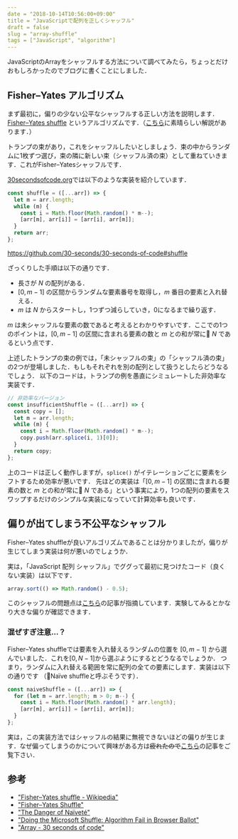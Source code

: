 ```yaml
---
date = "2018-10-14T10:56:00+09:00"
title = "JavaScriptで配列を正しくシャッフル"
draft = false
slug = "array-shuffle"
tags = ["JavaScript", "algorithm"]
---
```


JavaScriptのArrayをシャッフルする方法について調べてみたら，ちょっとだけおもしろかったのでブログに書くことにしました．

## Fisher–Yates アルゴリズム

まず最初に，偏りの少ない公平なシャッフルする正しい方法を説明します．[Fisher–Yates shuffle](https://en.wikipedia.org/wiki/Fisher%E2%80%93Yates_shuffle) というアルゴリズムです．（[こちら](https://bost.ocks.org/mike/shuffle/)に素晴らしい解説があります．）

トランプの束があり，これをシャッフルしたいとしましょう．束の中からランダムに1枚ずつ選び，束の隣に新しい束（シャッフル済の束）として重ねていきます．これがFisher–Yatesシャッフルです．

[30secondsofcode.org](https://30secondsofcode.org/)では以下のような実装を紹介しています．

```js
const shuffle = ([...arr]) => {
  let m = arr.length;
  while (m) {
    const i = Math.floor(Math.random() * m--);
    [arr[m], arr[i]] = [arr[i], arr[m]];
  }
  return arr;
};
```
https://github.com/30-seconds/30-seconds-of-code#shuffle

ざっくりした手順は以下の通りです．

- 長さが $N$ の配列がある．
- $[0, m-1]$ の区間からランダムな要素番号を取得し，$m$ 番目の要素と入れ替える．
- $m$ は $N$ からスタートし，1つずつ減らしていき，0になるまで繰り返す．

$m$ は未シャッフルな要素の数であると考えるとわかりやすいです．ここでの1つのポイントは，$[0, m-1]$ の区間に含まれる要素の数と $m$ との和が常に $N$ であるという点です．


上述したトランプの束の例では，「未シャッフルの束」の「シャッフル済の束」の2つが登場しました．もしもそれぞれを別の配列として扱うとしたらどうなるでしょう．
以下のコードは，トランプの例を愚直にシミュレートした非効率な実装です．

```js
// 非効率なバージョン
const insufficientShuffle = ([...arr]) => {
  const copy = [];
  let m = arr.length;
  while (m) {
    const i = Math.floor(Math.random() * m--);
    copy.push(arr.splice(i, 1)[0]);
  }
  return copy;
};
```

上のコードは正しく動作しますが，`splice()` がイテレーションごとに要素をシフトするため効率が悪いです．
先ほどの実装は「$[0, m-1]$ の区間に含まれる要素の数と $m$ との和が常に $N$ である」という事実により，1つの配列の要素をスワップするだけのシンプルな実装になっていて計算効率も良いです．

## 偏りが出てしまう不公平なシャッフル

Fisher–Yates shuffleが良いアルゴリズムであることは分かりましたが，偏りが生じてしまう実装は何が悪いのでしょうか．

実は，「JavaScript 配列 シャッフル」でググって最初に見つけたコード（良くない実装）は以下です．

```js
array.sort(() => Math.random() - 0.5);
```

このシャッフルの問題点は[こちら](http://www.robweir.com/blog/2010/02/microsoft-random-browser-ballot.html)の記事が指摘しています．実験してみるとかなり大きな偏りが確認できます．

### 混ぜすぎ注意...？

Fisher–Yates shuffleでは要素を入れ替えるランダムの位置を $[0, m-1]$ から選んでいました．これを$[0, N-1]$から選ぶようにするとどうなるでしょうか．
つまり，ランダムに入れ替える範囲を常に配列の全ての要素にします．実装は以下の通りです （Naïve shuffleと呼ぶそうです）．


```js
const naiveShuffle = ([...arr]) => {
  for (let m = arr.length; m > 0; m--) {
    const i = Math.floor(Math.random() * arr.length);
    [arr[m], arr[i]] = [arr[i], arr[m]];
  }
};
```

実は，この実装方法ではシャッフルの結果に無視できないほどの偏りが生じます．なぜ偏ってしまうのかについて興味がある方は~~疲れたので~~[こちら](https://blog.codinghorror.com/the-danger-of-naivete/)の記事をご覧下さい．


## 参考

- ["Fisher–Yates shuffle - Wikipedia"](https://en.wikipedia.org/wiki/Fisher%E2%80%93Yates_shuffle)
- ["Fisher–Yates Shuffle"](https://bost.ocks.org/mike/shuffle/)
- ["The Danger of Naïveté"](https://blog.codinghorror.com/the-danger-of-naivete/)
- ["Doing the Microsoft Shuffle: Algorithm Fail in Browser Ballot"](http://www.robweir.com/blog/2010/02/microsoft-random-browser-ballot.html)
- ["Array - 30 seconds of code"](https://30secondsofcode.org/)
